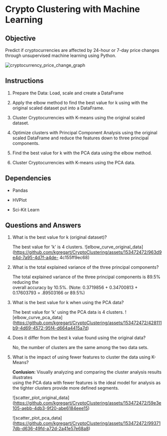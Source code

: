 # Crypto Clustering with Machine Learning

## Objective 

Predict if cryptocurrencies are affected by 24-hour or 7-day price changes through unsupervised machine learning using Python.

![cryptocurrency_price_change_graph](https://github.com/kgregart/CryptoClustering/assets/153472472/fb900b58-26e9-4525-bc46-c3787ba6d145)


## Instructions

1. Prepare the Data:  Load, scale and create a DataFrame

2. Apply the elbow method to find the best value for k using with the original scaled dataset put into a DataFrame.

3. Cluster Cryptocurrencies with K-means using the original scaled dataset.

4. Optimize clusters with Principal Component Analysis using the original scaled DataFrame and reduce the features down to three principal components.

5. Find the best value for k with the PCA data using the elbow method.

6. Cluster Cryptocurrencies with K-means using the PCA data.


## Dependencies 

+ Pandas

+ HVPlot

+ Sci-Kit Learn 


## Questions and Answers

1. What is the best value for k (original dataset)?

   The best value for 'k' is 4 clusters.
   ![elbow_curve_original_data] 
   (https://github.com/kgregart/CryptoClustering/assets/153472472/963d9e4d-7a95-4d7f-a4de- 
   4c155ff9ec68)

3. What is the total explained variance of the three principal components?

   The total explained variance of the three principal components is 89.5% reducing the     
   overall accuracy by 10.5%.
   (Note: 0.3719856 + 0.34700813 + 0.17603793 = .89503166 or 89.5%)
   
5. What is the best value for k when using the PCA data?

   The best value for 'k' using the PCA data is 4 clusters.
   ![elbow_curve_pca_data]      
   (https://github.com/kgregart/CryptoClustering/assets/153472472/428111b9-4d69-4572-95f4-d664a4415a7d)

7. Does it differ from the best k value found using the original data?

   No, the number of clusters are the same among the two data sets.
   
9. What is the impact of using fewer features to cluster the data using K-Means?

   **Conlusion:**
   Visually analyzing and comparing the cluster analysis results illustrates   
   using the PCA data with fewer features is the ideal model for analysis as the tighter 
   clusters provide more defined segments.

   ![scatter_plot_original_data]
   (https://github.com/kgregart/CryptoClustering/assets/153472472/59e3e105-aebb-4db3-9f20-abe6184eee15)

   ![scatter_plot_pca_data]
   (https://github.com/kgregart/CryptoClustering/assets/153472472/993717db-d636-49fd-a72d-2a41e57e68a8)


